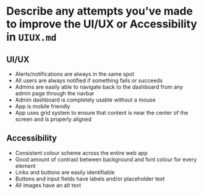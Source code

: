 # Describe any attempts you've made to improve the UI/UX or Accessibility in `UIUX.md`
## UI/UX
- Alerts/notifications are always in the same spot
- All users are always notified if something fails or succeeds
- Admins are easily able to navigate back to the dashboard from any admin page through the navbar
- Admin dashboard is completely usable without a mouse
- App is mobile friendly
- App uses grid system to ensure that content is near the center of the screen and is properly aligned

## Accessibility
- Consistent colour scheme across the entire web app
- Good amount of contrast between background and font colour for every element
- Links and buttons are easily identifiable
- Buttons and input fields have labels and/or placeholder text
- All images have an alt text

